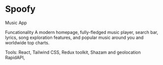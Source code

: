 # Spoofy
Music App

Funcationality
A modern homepage, fully-fledged music player, search bar, lyrics, song exploration features, and popular music around you and worldwide top charts.

Tools:
React, Tailwind CSS, Redux toolkit, Shazam and geolocation RapidAPI, 
